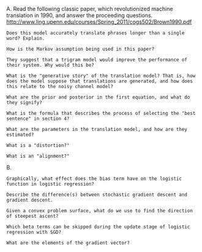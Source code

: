 A. Read the following classic paper, which revolutionized machine translation in 1990, and answer the proceeding questions. http://www.ling.upenn.edu/courses/Spring_2011/cogs502/Brown1990.pdf

    Does this model accurately translate phrases longer than a single word? Explain.

    How is the Markov assumption being used in this paper?

    They suggest that a trigram model would improve the performance of their system. Why would this be?

    What is the "generative story" of the translation model? That is, how does the model suppose that translations are generated, and how does this relate to the noisy channel model?

    What are the prior and posterior in the first equation, and what do they signify?

    What is the formula that describes the process of selecting the "best sentence" in section 4?

    What are the parameters in the translation model, and how are they estimated?

    What is a "distortion?"

    What is an "alignment?"

B.

    Graphically, what effect does the bias term have on the logistic function in logistic regression?

    Describe the difference(s) between stochastic gradient descent and gradient descent.

    Given a convex problem surface, what do we use to find the direction of steepest ascent?

    Which beta terms can be skipped during the update stage of logistic regression with SGD?

    What are the elements of the gradient vector?
